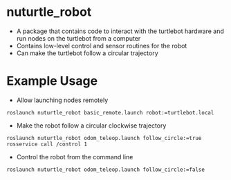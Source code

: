 # nuturtle_robot
* A package that contains code to interact with the turtlebot hardware and run nodes on the turtlebot from a computer
* Contains low-level control and sensor routines for the robot
* Can make the turtlebot follow a circular trajectory
# Example Usage
* Allow launching nodes remotely
```
roslaunch nuturtle_robot basic_remote.launch robot:=turtlebot.local
```
* Make the robot follow a circular clockwise trajectory
```
roslaunch nuturtle_robot odom_teleop.launch follow_circle:=true
rosservice call /control 1
```
* Control the robot from the command line
```
roslaunch nuturtle_robot odom_teleop.launch follow_circle:=false
```
